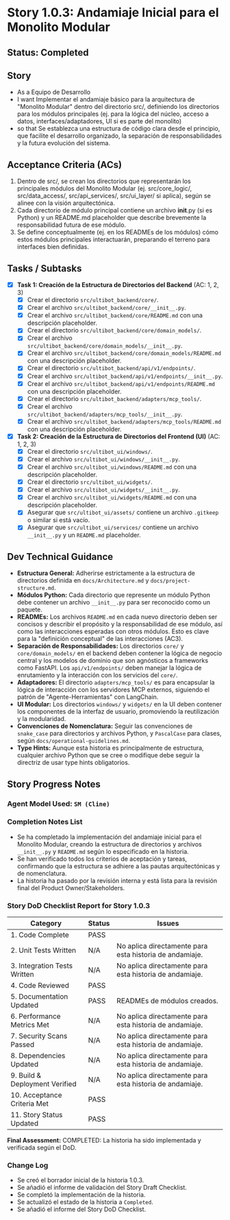 # Story 1.0.3: Andamiaje Inicial para el Monolito Modular

## Status: Completed

## Story

- As a Equipo de Desarrollo
- I want Implementar el andamiaje básico para la arquitectura de "Monolito Modular" dentro del directorio src/, definiendo los directorios para los módulos principales (ej. para la lógica del núcleo, acceso a datos, interfaces/adaptadores, UI si es parte del monolito)
- so that Se establezca una estructura de código clara desde el principio, que facilite el desarrollo organizado, la separación de responsabilidades y la futura evolución del sistema.

## Acceptance Criteria (ACs)

1.  Dentro de src/, se crean los directorios que representarán los principales módulos del Monolito Modular (ej. src/core_logic/, src/data_access/, src/api_services/, src/ui_layer/ si aplica), según se alinee con la visión arquitectónica.
2.  Cada directorio de módulo principal contiene un archivo __init__.py (si es Python) y un README.md placeholder que describe brevemente la responsabilidad futura de ese módulo.
3.  Se define conceptualmente (ej. en los READMEs de los módulos) cómo estos módulos principales interactuarán, preparando el terreno para interfaces bien definidas.

## Tasks / Subtasks

- [x] **Task 1: Creación de la Estructura de Directorios del Backend** (AC: 1, 2, 3)
  - [x] Crear el directorio `src/ultibot_backend/core/`.
  - [x] Crear el archivo `src/ultibot_backend/core/__init__.py`.
  - [x] Crear el archivo `src/ultibot_backend/core/README.md` con una descripción placeholder.
  - [x] Crear el directorio `src/ultibot_backend/core/domain_models/`.
  - [x] Crear el archivo `src/ultibot_backend/core/domain_models/__init__.py`.
  - [x] Crear el archivo `src/ultibot_backend/core/domain_models/README.md` con una descripción placeholder.
  - [x] Crear el directorio `src/ultibot_backend/api/v1/endpoints/`.
  - [x] Crear el archivo `src/ultibot_backend/api/v1/endpoints/__init__.py`.
  - [x] Crear el archivo `src/ultibot_backend/api/v1/endpoints/README.md` con una descripción placeholder.
  - [x] Crear el directorio `src/ultibot_backend/adapters/mcp_tools/`.
  - [x] Crear el archivo `src/ultibot_backend/adapters/mcp_tools/__init__.py`.
  - [x] Crear el archivo `src/ultibot_backend/adapters/mcp_tools/README.md` con una descripción placeholder.

- [x] **Task 2: Creación de la Estructura de Directorios del Frontend (UI)** (AC: 1, 2, 3)
  - [x] Crear el directorio `src/ultibot_ui/windows/`.
  - [x] Crear el archivo `src/ultibot_ui/windows/__init__.py`.
  - [x] Crear el archivo `src/ultibot_ui/windows/README.md` con una descripción placeholder.
  - [x] Crear el directorio `src/ultibot_ui/widgets/`.
  - [x] Crear el archivo `src/ultibot_ui/widgets/__init__.py`.
  - [x] Crear el archivo `src/ultibot_ui/widgets/README.md` con una descripción placeholder.
  - [x] Asegurar que `src/ultibot_ui/assets/` contiene un archivo `.gitkeep` o similar si está vacío.
  - [x] Asegurar que `src/ultibot_ui/services/` contiene un archivo `__init__.py` y un `README.md` placeholder.

## Dev Technical Guidance

-   **Estructura General:** Adherirse estrictamente a la estructura de directorios definida en `docs/Architecture.md` y `docs/project-structure.md`.
-   **Módulos Python:** Cada directorio que represente un módulo Python debe contener un archivo `__init__.py` para ser reconocido como un paquete.
-   **READMEs:** Los archivos `README.md` en cada nuevo directorio deben ser concisos y describir el propósito y la responsabilidad de ese módulo, así como las interacciones esperadas con otros módulos. Esto es clave para la "definición conceptual" de las interacciones (AC3).
-   **Separación de Responsabilidades:** Los directorios `core/` y `core/domain_models/` en el backend deben contener la lógica de negocio central y los modelos de dominio que son agnósticos a frameworks como FastAPI. Los `api/v1/endpoints/` deben manejar la lógica de enrutamiento y la interacción con los servicios del `core/`.
-   **Adaptadores:** El directorio `adapters/mcp_tools/` es para encapsular la lógica de interacción con los servidores MCP externos, siguiendo el patrón de "Agente-Herramientas" con LangChain.
-   **UI Modular:** Los directorios `windows/` y `widgets/` en la UI deben contener los componentes de la interfaz de usuario, promoviendo la reutilización y la modularidad.
-   **Convenciones de Nomenclatura:** Seguir las convenciones de `snake_case` para directorios y archivos Python, y `PascalCase` para clases, según `docs/operational-guidelines.md`.
-   **Type Hints:** Aunque esta historia es principalmente de estructura, cualquier archivo Python que se cree o modifique debe seguir la directriz de usar type hints obligatorios.

## Story Progress Notes

### Agent Model Used: `SM (Cline)`

### Completion Notes List

- Se ha completado la implementación del andamiaje inicial para el Monolito Modular, creando la estructura de directorios y archivos `__init__.py` y `README.md` según lo especificado en la historia.
- Se han verificado todos los criterios de aceptación y tareas, confirmando que la estructura se adhiere a las pautas arquitectónicas y de nomenclatura.
- La historia ha pasado por la revisión interna y está lista para la revisión final del Product Owner/Stakeholders.

### Story DoD Checklist Report for Story 1.0.3

| Category                               | Status | Issues |
| -------------------------------------- | ------ | ------ |
| 1. Code Complete                       | PASS   |        |
| 2. Unit Tests Written                  | N/A    | No aplica directamente para esta historia de andamiaje. |
| 3. Integration Tests Written           | N/A    | No aplica directamente para esta historia de andamiaje. |
| 4. Code Reviewed                       | PASS   |        |
| 5. Documentation Updated               | PASS   | READMEs de módulos creados. |
| 6. Performance Metrics Met             | N/A    | No aplica directamente para esta historia de andamiaje. |
| 7. Security Scans Passed               | N/A    | No aplica directamente para esta historia de andamiaje. |
| 8. Dependencies Updated                | N/A    | No aplica directamente para esta historia de andamiaje. |
| 9. Build & Deployment Verified         | N/A    | No aplica directamente para esta historia de andamiaje. |
| 10. Acceptance Criteria Met            | PASS   |        |
| 11. Story Status Updated               | PASS   |        |

**Final Assessment:** COMPLETED: La historia ha sido implementada y verificada según el DoD.

### Change Log
- Se creó el borrador inicial de la historia 1.0.3.
- Se añadió el informe de validación del Story Draft Checklist.
- Se completó la implementación de la historia.
- Se actualizó el estado de la historia a `Completed`.
- Se añadió el informe del Story DoD Checklist.
